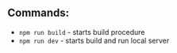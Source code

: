 ## Commands:

-   `npm run build` - starts build procedure
-   `npm run dev` - starts build and run local server

